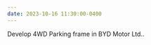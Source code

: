 ```yaml
---
date: 2023-10-16 11:30:00-0400
---
```


Develop 4WD Parking frame in BYD Motor Ltd..

<!-- <video width="60%" height="auto" controls muted>  
  <source src="assets/vid/e4apa-prediction.mp4" type="video/mp4">  
</video> -->
